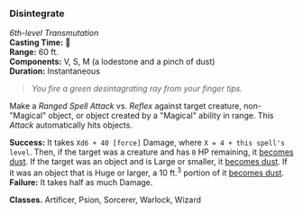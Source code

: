 ### Disintegrate  
*6th-level Transmutation*  
**Casting Time:** 🔷  
**Range:** 60 ft.  
**Components:** V, S, M (a lodestone and a pinch of dust)  
**Duration:** Instantaneous  

>*You fire a green desintagrating ray from your finger tips.*

Make a *Ranged Spell Attack* vs. *Reflex* against target creature, non-"Magical" object, or object created by a "Magical" ability in range. This *Attack* automatically hits objects.

**Success:** It takes `Xd6 + 40 [force]` Damage, where `X = 4 + this spell's level`. Then, if the target was a creature and has `0` HP remaining, it [becomes dust][BD]. If the target was an object and is Large or smaller, it [becomes dust][BD]. If it was an object that is Huge or larger, a 10 ft.<sup>3</sup> portion of it [becomes dust][BD].  
**Failure:** It takes half as much Damage.

**Classes.** Artificer, Psion, Sorcerer, Warlock, Wizard

[BD]: ../../Rules/Conditions/Become%20Dust.md
